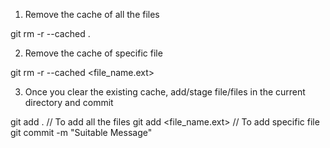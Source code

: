 1. Remove the cache of all the files

git rm -r --cached .

2. Remove the cache of specific file

git rm -r --cached <file_name.ext>

3. Once you clear the existing cache, add/stage file/files in the current directory and commit

git add . // To add all the files
git add <file_name.ext> // To add specific file
git commit -m "Suitable Message"